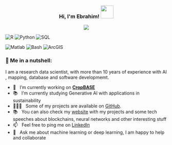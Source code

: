 <h3 align="center">
  Hi, I'm Ebrahim!
  <img src="https://media.giphy.com/media/hvRJCLFzcasrR4ia7z/giphy.gif" width="40">
</h3>

<p align="center"> 
    <img src="https://readme-typing-svg.herokuapp.com?color=%230A05FF&size=25&center=true&vCenter=true&lines=Senior+Data+Scientist;Machine+Learning+Engineer;Always+learning+new+things">
</p>

![R](https://img.shields.io/badge/R-Expert-yellow)
![Python](https://img.shields.io/badge/Python-Expert-red)
![SQL](https://img.shields.io/badge/SQL-Expert-orange)
<!--![Java](https://img.shields.io/badge/Java-Intermediate-green)-->
![Matlab](https://img.shields.io/badge/Matlab-Basic-brown)
![Bash](https://img.shields.io/badge/Bash-Intermediate-blue)
![ArcGIS](https://img.shields.io/badge/ArcGIS-Expert-blue)

### 🧐 Me in a nutshell:

I am a research data scientist, with more than 10 years of experience with AI , mapping, database and software developmemt. 

<!--<img align="right" alt="GIF" src="https://user-images.githubusercontent.com/29163695/138174917-a9ec8b4e-0658-41e9-8ec1-fb4e744f4fe0.gif" width="400px"/>-->

- 🌱 &nbsp; I’m currently working on [**CropBASE**](http://cropbase.co.uk)
- 📚 &nbsp; I’m currently studying Generative AI with applications in sustainability 
- 👨🏻‍💻 &nbsp; Some of my projects are available on [GitHub](https://github.com/geoej/geoej?tab=repositories). 
- 📚 &nbsp; You can also check my [website](https://geoej.github.io/)  with my projects and some tech speeches about blockchains, neural networks and other interesting stuff
- 📫 &nbsp; Feel free to ping me on [LinkedIn](https://www.linkedin.com/in/geoej)
- 💬 &nbsp; Ask me about machine learning or deep learning, I am happy to help and collaborate

<p align="center">
    <img title="" alt="" src="https://github-readme-stats.vercel.app/api/top-langs/?username=geoej&layout=compact&theme=react&border=61dafb&hide_border=true"/>
</p>
